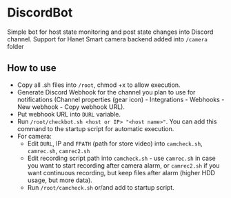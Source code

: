 # DiscordBot
Simple bot for host state monitoring and post state changes into Discord channel.
Support for Hanet Smart camera backend added into `/camera` folder

## How to use
- Copy all .sh files into `/root`, chmod +x to allow execution.
- Generate Discord Webhook for the channel you plan to use for notifications (Channel properties (gear icon) - Integrations - Webhooks - New webhook - Copy webhook URL).
- Put webhook URL into `DURL` variable.
- Run `/root/checkbot.sh <host or IP> "<host name>"`. You can add this command to the startup script for automatic execution.
- For camera:
  - Edit `DURL`, IP and `FPATH` (path for store video) into `camcheck.sh`, `camrec.sh`, `camrec2.sh`
  - Edit recording script path into `camcheck.sh` - use `camrec.sh` in case you want to start recording after camera alarm, or `camrec2.sh` if you want continuous recording, but keep files after alarm (higher HDD usage, but more data).
  - Run `/root/camcheck.sh` or/and add to startup script.
